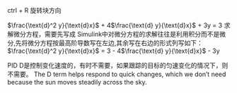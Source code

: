 ctrl + R 旋转块方向



$\frac{\text{d}^2 y}{\text{d}x}$ + 4$\frac{\text{d} y}{\text{d}x}$ + 3y = 3 求解微分方程，需要先写成
Simulink中对微分方程的求解往往是利用积分而不是微分,先将微分方程按最高阶导数写在左边,其余写在右边的形式列写如下：
$\frac{\text{d}^2 y}{\text{d}x}$ =  3  - 4$\frac{\text{d} y}{\text{d}x}$ - 3y 


PID D是控制变化速度的，有时不需要，如果跟踪的目标的匀速变化的情况下，则不需要。
The D term helps respond to quick changes, which we don’t need because the sun moves steadily across the sky.